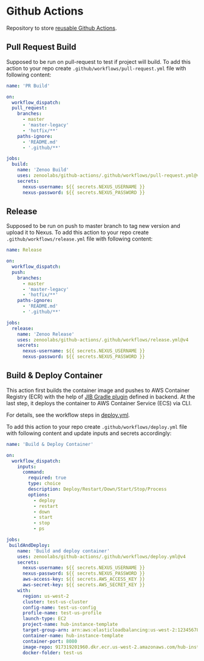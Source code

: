 # Github Actions
Repository to store [reusable Github Actions](https://docs.github.com/en/actions/using-workflows/reusing-workflows).

## Pull Request Build
Supposed to be run on pull-request to test if project will build.
To add this action to your repo create `.github/workflows/pull-request.yml` file with following content:
```yaml
name: 'PR Build'

on:
  workflow_dispatch:
  pull_request:
    branches:
      - master
      - 'master-legacy'
      - 'hotfix/**'
    paths-ignore:
      - 'README.md'
      - '.github/**'

jobs:
  build:
    name: 'Zenoo Build'
    uses: zenoolabs/github-actions/.github/workflows/pull-request.yml@v4
    secrets:
      nexus-username: ${{ secrets.NEXUS_USERNAME }}
      nexus-password: ${{ secrets.NEXUS_PASSWORD }}
```

## Release
Supposed to be run on push to master branch to tag new version and upload it to Nexus.
To add this action to your repo create `.github/workflows/release.yml` file with following content:
```yaml
name: Release

on:
  workflow_dispatch:
  push:
    branches:
      - master
      - 'master-legacy'
      - 'hotfix/**'
    paths-ignore:
      - 'README.md'
      - '.github/**'

jobs:
  release:
    name: 'Zenoo Release'
    uses: zenoolabs/github-actions/.github/workflows/release.yml@v4
    secrets:
      nexus-username: ${{ secrets.NEXUS_USERNAME }}
      nexus-password: ${{ secrets.NEXUS_PASSWORD }}
```

## Build & Deploy Container
This action first builds the container image and pushes to AWS Container Registry (ECR) with the help of [JIB Gradle plugin](https://github.com/GoogleContainerTools/jib/tree/master/jib-gradle-plugin) defined in backend. At the last step, it deploys the container to AWS Container Service (ECS) via CLI.

For details, see the workflow steps in [deploy.yml](./.github/workflows/deploy.yml).

To add this action to your repo create `.github/workflows/deploy.yml` file with following content and update inputs and secrets accordingly:

```yaml
name: 'Build & Deploy Container'

on:
  workflow_dispatch:
    inputs:
      command:
        required: true
        type: choice
        description: Deploy/Restart/Down/Start/Stop/Process
        options:
          - deploy
          - restart
          - down
          - start
          - stop
          - ps

jobs:
 buildAndDeploy:
    name: 'Build and deploy container'
    uses: zenoolabs/github-actions/.github/workflows/deploy.yml@v4
    secrets:
      nexus-username: ${{ secrets.NEXUS_USERNAME }}
      nexus-password: ${{ secrets.NEXUS_PASSWORD }}      
      aws-access-key: ${{ secrets.AWS_ACCESS_KEY }}
      aws-secret-key: ${{ secrets.AWS_SECRET_KEY }}
    with:
      region: us-west-2
      cluster: test-us-cluster
      config-name: test-us-config
      profile-name: test-us-profile
      launch-type: EC2
      project-name: hub-instance-template
      target-group-arn: arn:aws:elasticloadbalancing:us-west-2:123456789:targetgroup/hub-instance-template-test-us/8449abe109770c92
      container-name: hub-instance-template
      container-port: 8080
      image-repo: 917319201960.dkr.ecr.us-west-2.amazonaws.com/hub-instance-template:v0.0.1
      docker-folder: test-us
```
